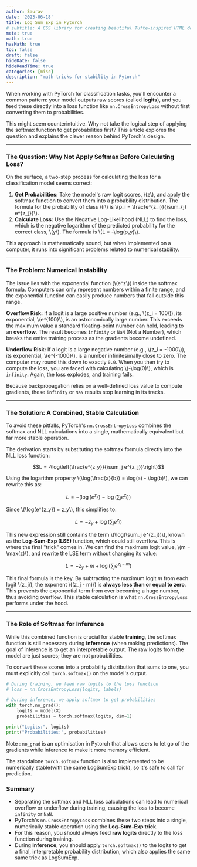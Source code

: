 ```yaml
---
author: Saurav
date: '2023-06-18'
title: Log Sum Exp in Pytorch 
# subtitle: A CSS library for creating beautiful Tufte-inspired HTML documents.
meta: true
math: true
hasMath: true
toc: false
draft: false
hideDate: false
hideReadTime: true
categories: [misc]
description: "math tricks for stability in Pytorch"
---
```


When working with PyTorch for classification tasks, you'll encounter a common pattern: your model outputs raw scores (called **logits**), and you feed these directly into a loss function like `nn.CrossEntropyLoss` without first converting them to probabilities.

This might seem counterintuitive. Why not take the logical step of applying the softmax function to get probabilities first? This article explores the question and explains the clever reason behind PyTorch's design.

---

### The Question: Why Not Apply Softmax Before Calculating Loss?

On the surface, a two-step process for calculating the loss for a classification model seems correct:

1.  **Get Probabilities:** Take the model's raw logit scores, \\(z\\), and apply the softmax function to convert them into a probability distribution. The formula for the probability of class \\(i\\) is \\(p_i = \frac{e^{z_i}}{\sum_{j} e^{z_j}}\\).
2.  **Calculate Loss:** Use the Negative Log-Likelihood (NLL) to find the loss, which is the negative logarithm of the predicted probability for the correct class, \\(y\\). The formula is \\(L = -\log(p_y)\\).

This approach is mathematically sound, but when implemented on a computer, it runs into significant problems related to numerical stability.

---

### The Problem: Numerical Instability

The issue lies with the exponential function (\\(e^z\\)) inside the softmax formula. Computers can only represent numbers within a finite range, and the exponential function can easily produce numbers that fall outside this range.

**Overflow Risk:** If a logit is a large positive number (e.g., \\(z_i = 100\\)), its exponential, \\(e^{100}\\), is an astronomically large number. This exceeds the maximum value a standard floating-point number can hold, leading to an **overflow**. The result becomes `infinity` or `NaN` (Not a Number), which breaks the entire training process as the gradients become undefined.

**Underflow Risk:** If a logit is a large negative number (e.g., \\(z_i = -1000\\)), its exponential, \\(e^{-1000}\\), is a number infinitesimally close to zero. The computer may round this down to exactly `0.0`. When you then try to compute the loss, you are faced with calculating \\(-\log(0)\\), which is `infinity`. Again, the loss explodes, and training fails.

Because backpropagation relies on a well-defined loss value to compute gradients, these `infinity` or `NaN` results stop learning in its tracks.

---

### The Solution: A Combined, Stable Calculation

To avoid these pitfalls, PyTorch's `nn.CrossEntropyLoss` combines the softmax and NLL calculations into a single, mathematically equivalent but far more stable operation.

The derivation starts by substituting the softmax formula directly into the NLL loss function:

$$L = -\log\left(\frac{e^{z_y}}{\sum_j e^{z_j}}\right)$$

Using the logarithm property \\(\log(\frac{a}{b}) = \log(a) - \log(b)\\), we can rewrite this as:

$$L = -(\log(e^{z_y}) - \log\left(\sum_j e^{z_j}\right))$$

Since \\(\log(e^{z_y}) = z_y\\), this simplifies to:

$$L = -z_y + \log\left(\sum_j e^{z_j}\right)$$

This new expression still contains the term \\(\log(\sum_j e^{z_j})\\), known as the **Log-Sum-Exp (LSE)** function, which could still overflow. This is where the final "trick" comes in. We can find the maximum logit value, \\(m = \max(z)\\), and rewrite the LSE term without changing its value:

$$L = -z_y + m + \log\left(\sum_j e^{z_j - m}\right)$$

This final formula is the key. By subtracting the maximum logit $m$ from each logit \\(z_j\\), the exponent \\((z_j - m)\\) is **always less than or equal to zero**. This prevents the exponential term from ever becoming a huge number, thus avoiding overflow. This stable calculation is what `nn.CrossEntropyLoss` performs under the hood.

---

### The Role of Softmax for Inference

While this combined function is crucial for stable **training**, the softmax function is still necessary during **inference** (when making predictions). The goal of inference is to get an interpretable output. The raw logits from the model are just scores; they are not probabilities.

To convert these scores into a probability distribution that sums to one, you must explicitly call `torch.softmax()` on the model's output.

```python
# During training, we feed raw logits to the loss function
# loss = nn.CrossEntropyLoss(logits, labels)

# During inference, we apply softmax to get probabilities
with torch.no_grad():
    logits = model(X)
    probabilities = torch.softmax(logits, dim=1)

print("Logits:", logits)
print("Probabilities:", probabilities)
```

Note : `no_grad` is an optimisation in Pytorch that allows users to let go of the gradients while inference to make it more memory efficient. 

The standalone `torch.softmax` function is also implemented to be numerically stable(with the same LogSumExp trick), so it's safe to call for prediction.

### Summary

- Separating the softmax and NLL loss calculations can lead to numerical overflow or underflow during training, causing the loss to become `infinity` or `NaN`.
- PyTorch's `nn.CrossEntropyLoss` combines these two steps into a single, numerically stable operation using the **Log-Sum-Exp trick**.
- For this reason, you should always feed **raw logits** directly to the loss function during training.
- During **inference**, you should apply `torch.softmax()` to the logits to get a final, interpretable probability distribution, which also applies the same same trick as LogSumExp. 
